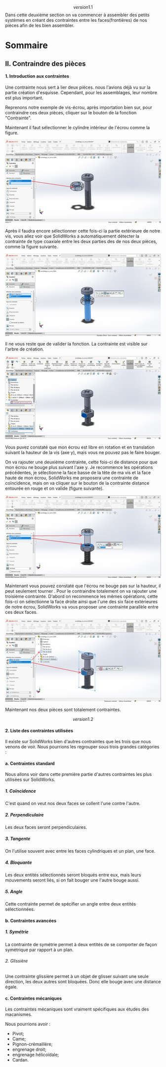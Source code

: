 $$version 1.1$$
Dans cette deuxième section on va commencer à assembler des petits systèmes en créant des contraintes entre les faces(frontières) de nos pièces afin de les bien assembler.

# Sommaire

## II. Contraindre des pièces

#### 1. Introduction aux contraintes

Une contrainte nous sert à lier deux pièces. nous l'avions déjà vu sur la partie création d'esquisse. Cependant, pour les assemblages, leur nombre est plus important.

Reprenons notre exemple de vis-écrou, après importation bien sur, pour contraindre ces deux pièces, cliquer sur le bouton de la fonction "Contrainte".

Maintenant il faut sélectionner le cylindre intérieur de l'écrou comme la figure.

![](../Attachements/contrainte_cylindre_int_ecrou.jpg)

Après il faudra encore sélectionner cette fois-ci la partie extérieure de notre vis, vous allez voir que SolidWorks a automatiquement détecter la contrainte de type coaxiale entre les deux parties des de nos deux pièces, comme la figure suivante.

![](../Attachements/contrainte_vis_ecrou.jpg)

Il ne vous reste que de valider la fonction. La contrainte est visible sur l'arbre de création.

![](../Attachements/contrainte_ecrou_rotation.jpg)

Vous puvez constaté que mon écrou est libre en rotation et en translation suivant la hauteur de la vis (axe y), mais vous ne pouvez pas le faire bouger.

On va rajouter une deuxième contrainte, cette fois-ci de distance pour que mon écrou ne bouge plus suivant l'axe y.
Je recommence les opérations précédentes, je sélectionne la face basse de la tête de ma vis et la face haute de mon écrou, SolidWorks me proposera une contrainte de coïncidence, mais on va cliquer sur le bouton de la contrainte distance entourée en rouge et on valide (figure suivante).

![](../Attachements/contrainte_hauteur.jpg)

Maintenant vous pouvez constaté que l'écrou ne bouge pas sur la hauteur, il peut seulement tourner . Pour le contraindre totalement on va rajouter une troisième contrainte. 
D'abord on recommence les mêmes opérations, cette fois-ci on sélectionne la face droite ainsi que l'une des six face extérieures de notre écrou, SolidWorks va vous proposer une contrainte parallèle entre ces deux faces.

![](../Attachements/contrainte_parallele.jpg)

Maintenant nos deux pièces sont totalement contraintes.

$$version 1.2$$

#### 2. Liste des contraintes utilisées

Il existe sur SolidWorks bien d'autres contraintes que les trois que nous venons de voir. Nous pourrions les regrouper sous trois grandes catégories : 

#### a. Contraintes standard

Nous allons voir dans cette première partie d'autres contraintes les plus utilisées sur SolidWorks.

##### 1. Coïncidence

C'est quand on veut nos deux faces se collent l'une contre l'autre.

##### 2. Perpendiculaire

Les deux faces seront perpendiculaires.

##### 3. Tangente

On l'utilise souvent avec entre les faces cylindriques et un plan, une face. 

##### 4. Bloquante

Les deux entités sélectionnés seront bloqués entre eux, mais leurs mouvements seront liés, si on fait bouger une l'autre bouge aussi.

##### 5. Angle

Cette contrainte permet de spécifier un angle entre deux entités sélectionnées.

#### b. Contraintes avancées

##### 1. Symétrie

La contrainte de symétrie permet à deux entités de se comporter de façon symétrique par rapport à un plan.

###### 2. Glissière

Une contrainte  glissière permet à un objet de glisser suivant une seule direction, les deux autres sont bloquées. Donc elle bouge avec une distance égale.

#### c. Contraintes mécaniques

Les contraintes mécaniques sont vraiment spécifiques aux études des macanismes. 

Nous pourrions avoir : 

- Pivot; 
- Came; 
- Pignon-crémaillère; 
- engrenage droit; 
- engrenage hélicoïdale; 
- Cardan.
